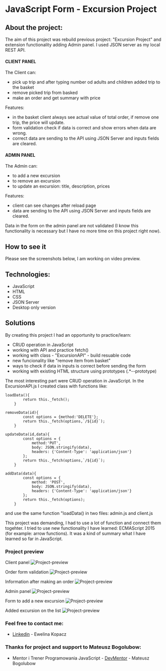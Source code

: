 # JavaScript Form - Excursion Project

## About the project:
The aim of this project was rebuild previous project: "Excursion Project" and extension functionality adding Admin panel. I used JSON server as my local REST API. 


#### CLIENT PANEL
The Client can:
* pick up trip and after typing number od adults and children added trip to the basket
* remove picked trip from basked
* make an order and get summary with price

Features:
* in the basket client always see actual value of total order, if remove one trip, the price will update.
* form validation check if data is correct and show errors when data are wrong.
* correct data are sending to the API using JSON Server and inputs fields are cleared.


#### ADMIN PANEL
The Admin can:
* to add a new excursion
* to remove an excursion
* to update an excursion: title, description, prices

Features:
* client can see changes after reload page
* data are sending to the API using JSON Server and inputs fields are cleared.

Data in the form on the admin panel are not validated (I know this functionality is necessary but I have no more time on this project right now).

## How to see it
Please see the screenshots below, I am working on video preview.

## Technologies:
* JavaScript
* HTML
* CSS
* JSON Server
* Desktop only version

## Solutions
By creating this project I had an opportunity to practice/learn:
* CRUD operation in JavaScript
* working with API and practice fetch()
* working with class - "ExcursionAPI" -  build resuable code
* new funcionality like "remove item from basket"
* ways to check if data in inputs is correct before sending the form
* working with existing HTML structure using prototypes (.*--prototype)

The most interesting part were CRUD operation in JavaScript. In the ExcursionAPI.js I created class with functions like:

```
loadData(){
        return this._fetch();
    }
```

```
removeData(id){
        const options = {method:'DELETE'};
        return this._fetch(options,`/${id}`);
    }
```

```
updateData(id,data){
        const options = {
            method:'PUT',
            body: JSON.stringify(data),
            headers: {'Content-Type': 'application/json'}
        };
        return this._fetch(options,`/${id}`);
    }
```

```
addData(data){
        const options = {
            method: 'POST',
            body: JSON.stringify(data),
            headers: {'Content-Type': 'application/json'}
        };
        return this._fetch(options);
    }

```

and use the same function "loadData() in two files: admin.js and client.js

This project was demanding, I had to use a lot of function and connect them togehter. I tried to use new functionality I have learned: ECMAScript 2015 (for example: arrow functions). It was a kind of summary what I have learned so far in JavaScript.

### Project preview
Client panel
![Project-preview](./preview/client-screen1.png)

Order form validation
![Project-preview](./preview/client-screen2.png)

Information after making an order
![Project-preview](./preview/client-screen3.png)

Admin panel
![Project-preview](./preview/admin-screen1.png)

Form to add a new excursion
![Project-preview](./preview/admin-screen2.png)

Added excursion on the list 
![Project-preview](./preview/admin-screen3.png)

### Feel free to contact me:
* [Linkedin](https://www.linkedin.com/in/ewelina-kopacz-929559100/) - Ewelina Kopacz

### Thanks for project and support to Mateusz Bogolubow:
* Mentor i Trener Programowania JavaScript - [DevMentor](https://devmentor.pl/) - Mateusz Bogolubow